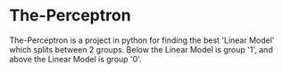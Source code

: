 # The-Perceptron
The-Perceptron is a project in python for finding the best 'Linear Model' which splits between 2 groups. Below the Linear Model is group '1', and above the Linear Model is group '0'.
